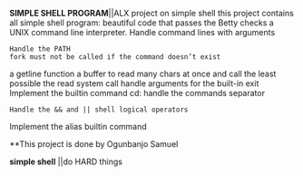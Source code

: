 **SIMPLE SHELL PROGRAM**||ALX project on simple shell
this project  contains all simple shell program:
 beautiful code that passes the Betty checks
 a UNIX command line interpreter.
 Handle command lines with arguments
 
    Handle the PATH
    fork must not be called if the command doesn’t exist
a getline function
a buffer to read many chars at once and call the least possible the read system call
handle arguments for the built-in exit
Implement the builtin command cd:
handle the commands separator 

    Handle the && and || shell logical operators

Implement the alias builtin command

**This project is done by 
Ogunbanjo Samuel <flowteek>

**simple shell** ||do HARD things
